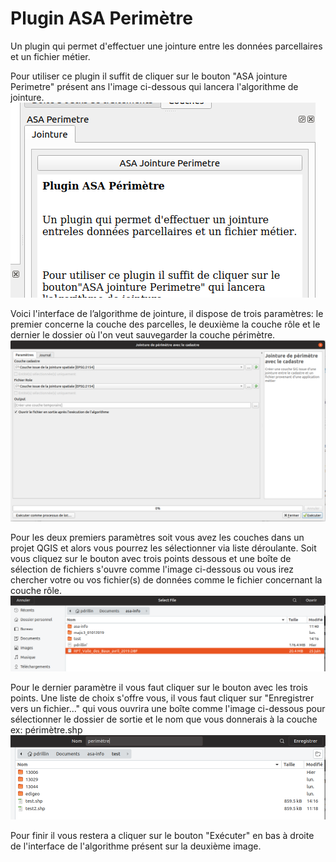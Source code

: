# Plugin ASA Perimètre

Un plugin qui permet d'effectuer une jointure entre
les données parcellaires et un fichier métier.

Pour utiliser ce plugin il suffit de cliquer sur le bouton
"ASA jointure Perimetre" présent ans l'image ci-dessous qui
lancera l'algorithme de jointure.
![panneauasa](resources/images/panneauasa.png)

Voici l'interface de l’algorithme de jointure, il dispose de
trois paramètres: le premier concerne la couche des parcelles,
le deuxième la couche rôle et le dernier le dossier où l'on
veut sauvegarder la couche périmètre.
![Algo](resources/images/algoasa.png)

Pour les deux premiers paramètres soit vous avez les couches dans
un projet QGIS et alors vous pourrez les sélectionner via liste
déroulante. Soit vous cliquez sur le bouton avec trois points dessous
et une boîte de sélection de fichiers s'ouvre comme l'image ci-dessous
ou vous irez chercher votre ou vos fichier(s) de données comme le
fichier concernant la couche rôle.
![panneauasa](resources/images/getFile.png)

Pour le dernier paramètre il vous faut cliquer sur le bouton
avec les trois points. Une liste de choix s'offre vous, il vous
faut cliquer sur "Enregistrer vers un fichier..." qui vous ouvrira
une boîte comme l'image ci-dessous pour sélectionner le dossier
de sortie et le nom que vous donnerais à la couche ex: périmètre.shp
![panneauasa](resources/images/getFolder.png)

Pour finir il vous restera a cliquer sur le bouton "Exécuter" en bas
à droite de l'interface de l'algorithme présent sur la deuxième image.
